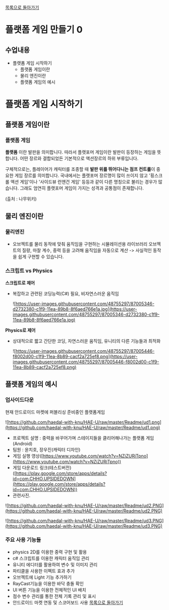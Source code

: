 [목록으로 돌아가기](L1.md)
# 플랫폼 게임 만들기 0

## 수업내용

- 플랫폼 게임 시작하기
    - 플랫폼 게임이란
    - 물리 엔진이란
    - 플랫폼 게임의 예시

# 플랫폼 게임 시작하기

## 플랫폼 게임이란

### 플랫폼 게임

 **플랫폼** 이란 발판을 의미합니다. 따라서 플랫포머 게임이란 발판이 등장하는 게임을 뜻합니다. 어떤 장르와 결합되었든 기본적으로 액션장르의 하위 부류입니다.

 구체적으로는, 플레이어가 캐릭터를 조종할 때 **발판 위를 뛰어다니는 점프 컨트롤**이 중요한 게임 장르를 의미합니다. 국내에서는 플랫포머 장르명이 많이 쓰이지 않고 '횡스크롤 액션 게임'이나 '사이드뷰 런앤건 게임' 등등과 같이 다른 명칭으로 불리는 경우가 많습니다. 그래도 엄연히 플랫포머 게임이 가지는 성격과 공통점이 존재합니다.

(출처 : 나무위키)

## 물리 엔진이란

### **물리엔진**

- 오브젝트를 물리 동작에 맞춰 움직임을 구현하는 시뮬레이션용 라이브러리 오브젝트의 질량, 마찰 계수, 중력 등을 고려해 움직임을 자동으로 계산 -> 사실적인 동작을 쉽게 구현할 수 있습니다.

### **스크립트 vs Physics**

**스크립트로 제어**

- 복잡하고 관련된 코딩능력(C#) 필요, 비자연스러운 움직임

    ![https://user-images.githubusercontent.com/48755297/87005346-d2732380-c1f9-11ea-89b8-8f6aed766e1a.jpg](https://user-images.githubusercontent.com/48755297/87005346-d2732380-c1f9-11ea-89b8-8f6aed766e1a.jpg)

**Physics로 제어**

- 상대적으로 짧고 간단한 코딩, 자연스러운 움직임, 유니티의 다른 기능들과 최적화

    ![https://user-images.githubusercontent.com/48755297/87005446-f8002d00-c1f9-11ea-8b89-cacf2a725ef8.png](https://user-images.githubusercontent.com/48755297/87005446-f8002d00-c1f9-11ea-8b89-cacf2a725ef8.png)

## 플랫폼 게임의 예시

### 업사이드다운

 현재 안드로이드 마켓에 퍼블리싱 준비중인 플랫폼게임

![https://github.com/haedal-with-knu/HAE-U/raw/master/Readme/ud1.png](https://github.com/haedal-with-knu/HAE-U/raw/master/Readme/ud1.png)

- 프로젝트 설명 : 중력을 바꾸어가며 스테이지들을 클리어해나가는 플랫폼 게임 (Android)
- 팀원 : 윤치호, 장우진(캐릭터 디자인)
- 게임 실행 영상([https://www.youtube.com/watch?v=NZiZURiTpno](https://www.youtube.com/watch?v=NZiZURiTpno))
- 게임 다운로드 링크(테스트버전)([https://play.google.com/store/apps/details?id=com.CHHO.UPSIDEDOWN](https://play.google.com/store/apps/details?id=com.CHHO.UPSIDEDOWN))
- 관련사진.

![https://github.com/haedal-with-knu/HAE-U/raw/master/Readme/ud2.PNG](https://github.com/haedal-with-knu/HAE-U/raw/master/Readme/ud2.PNG)

![https://github.com/haedal-with-knu/HAE-U/raw/master/Readme/ud3.PNG](https://github.com/haedal-with-knu/HAE-U/raw/master/Readme/ud3.PNG)

### 주요 사용 기능들

- physics 2D를 이용한 중력 구현 및 활용
- c# 스크립트를 이용한 캐릭터 움직임 관리
- 유니티 에디터를 활용하여 변수 및 이미지 관리
- 파티클을 사용한 이펙트 효과 추가
- 오브젝트에 Light 기능 추가하기
- RayCast기능을 이용한 바닥 충돌 확인
- UI 버튼 기능을 이용한 전체적인 UI 배치
- 점수 변수 관리를 통한 전체 기록 관리 및 표시
- 안드로이드 마켓 연동 및 스코어보드 사용
[목록으로 돌아가기](L1.md)
